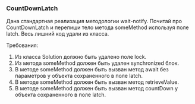 
### CountDownLatch

Дана стандартная реализация методологии wait-notify.
Почитай про CountDownLatch и перепиши тело метода someMethod используя поле latch.
Весь лишний код удали из класса.


Требования:
1.	Из класса Solution должно быть удалено поле lock.
2.	Из метода someMethod должен быть удален synchronized блок.
3.	В методе someMethod должен быть вызван метод await без параметров у объекта сохраненного в поле latch.
4.	В методе someMethod должен быть вызван метод retrieveValue.
5.	В методе someMethod должен быть вызван метод countDown у объекта сохраненного в поле latch.


